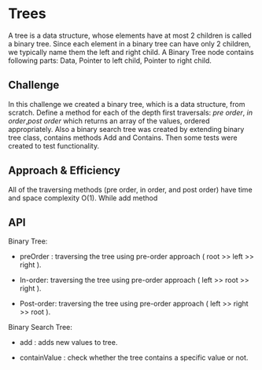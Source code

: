 # Trees

A tree is a data structure, whose elements have at most 2 children is called a binary tree. Since each element in a binary tree can have only 2 children, we typically name them the left and right child. A Binary Tree node contains following parts: Data, Pointer to left child, Pointer to right child.


## Challenge

In this challenge we created a binary tree, which is a data structure, from scratch. Define a method for each of the depth first traversals: _pre order_, _in order_,_post order_ which returns an array of the values, ordered appropriately. 
Also a binary search tree was created by extending binary tree class, contains methods Add and Contains. Then some tests were created to test functionality.

## Approach & Efficiency

All of the traversing methods (pre order, in order, and post order) have time and space complexity O(1). While add method

## API

Binary Tree:

- preOrder : traversing the tree using pre-order approach ( root >> left >> right ).

- In-order: traversing the tree using pre-order approach ( left >> root >> right ).

- Post-order: traversing the tree using pre-order approach ( left >> right >> root ).

Binary Search Tree:

- add : adds new values to tree.

- containValue :  check whether the tree contains a specific value or not.